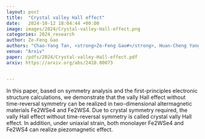 ```yaml
---
layout: post
title:  "Crystal valley Hall effect"
date:   2024-10-12 18:04:44 +00:00
image: images/2024/Crystal-valley-Hall-effect.png
categories: 2024_research
author: Ze-Feng Gao
authors: "Chao-Yang Tan, <strong>Ze-Feng Gao#</strong>, Huan-Cheng Yang, Zheng-Xin Liu, Kai Liu, Peng-Jie Guo, Zhong-Yi Lu"
venue: "Arxiv"
paper: /pdfs/2024/Crystal-valley-Hall-effect.pdf
arxiv: https://arxiv.org/abs/2410.00073


---
```

In this paper, based on symmetry analysis and the first-principles electronic structure calculations, we demonstrate that the vally Hall effect without time-reversal symmetry can be realized in two-dimensional altermagnetic materials Fe2WSe4 and Fe2WS4. Due to crystal symmetry required, the vally Hall effect without time-reversal symmetry is called crystal vally Hall effect. In addition, under uniaxial strain, both monolayer Fe2WSe4 and Fe2WS4 can realize piezomagnetic effect.